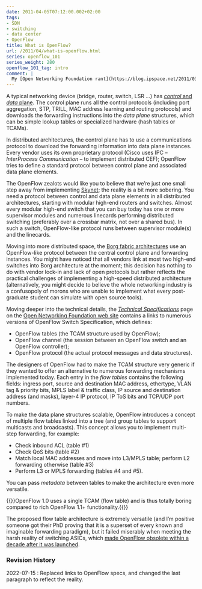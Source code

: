 ```yaml
---
date: 2011-04-05T07:12:00.002+02:00
tags:
- SDN
- switching
- data center
- OpenFlow
title: What is OpenFlow?
url: /2011/04/what-is-openflow.html
series: openflow_101
series_weight: 280
openflow_101_tag: intro
comment: |
  My [Open Networking Foundation rant](https://blog.ipspace.net/2011/03/open-networking-foundation-fabric.html) got several thoughtful responses focusing on “*what is OpenFlow and what can we do with it?*” Let’s start with the easy part first: What exactly is OpenFlow?
---
```

A typical networking device (bridge, router, switch, LSR ...) has [*control* and *data* plane](/2013/08/management-control-and-data-planes-in.html). The control plane runs all the control protocols (including port aggregation, STP, TRILL, MAC address learning and routing protocols) and downloads the forwarding instructions into the *data plane* structures, which can be simple lookup tables or specialized hardware (hash tables or TCAMs).
<!--more-->
In distributed architectures, the control plane has to use a communications protocol to download the forwarding information into data plane instances. Every vendor uses its own proprietary protocol (Cisco uses IPC – *InterProcess Communication* – to implement distributed CEF); OpenFlow tries to define a standard protocol between control plane and associated data plane elements.

The OpenFlow zealots would like you to believe that we’re just one small step away from implementing [Skynet](http://en.wikipedia.org/wiki/Skynet_(Terminator)); the reality is a bit more sobering. You need a protocol between control and data plane elements in all distributed architectures, starting with modular high-end routers and switches. Almost every modular high-end switch that you can buy today has one or more supervisor modules and numerous linecards performing distributed switching (preferably over a crossbar matrix, not over a shared bus). In such a switch, OpenFlow-like protocol runs between supervisor module(s) and the linecards.

Moving into more distributed space, the [Borg fabric architectures](https://blog.ipspace.net/2011/03/data-center-fabric-architectures.html) use an OpenFlow-like protocol between the central control plane and forwarding instances. You might have noticed that all vendors link at most two high-end switches into Borg architecture at the moment; this decision has nothing to do with vendor lock-in and lack of open protocols but rather reflects the practical challenges of implementing a high-speed distributed architecture (alternatively, you might decide to believe the whole networking industry is a confusopoly of morons who are unable to implement what every post-graduate student can simulate with open source tools).

Moving deeper into the technical details, the [*Technical Specifications*](https://opennetworking.org/software-defined-standards/specifications/) page on the [Open Networking Foundation web site](https://opennetworking.org/) contains a links to numerous versions of OpenFlow Switch Specification, which defines:

-   OpenFlow tables (the TCAM structure used by OpenFlow);
-   OpenFlow channel (the session between an OpenFlow switch and an OpenFlow controller);
-   OpenFlow protocol (the actual protocol messages and data structures).

The designers of OpenFlow had to make the TCAM structure very generic if they wanted to offer an alternative to numerous forwarding mechanisms implemented today. Each entry in the *flow tables* contains the following fields: ingress port, source and destination MAC address, ethertype, VLAN tag & priority bits, MPLS label & traffic class, IP source and destination address (and masks), layer-4 IP protocol, IP ToS bits and TCP/UDP port numbers.

To make the data plane structures scalable, OpenFlow introduces a concept of multiple flow tables linked into a tree (and group tables to support multicasts and broadcasts). This concept allows you to implement multi-step forwarding, for example:

-   Check inbound ACL (table \#1)
-   Check QoS bits (table \#2)
-   Match local MAC addresses and move into L3/MPLS table; perform L2 forwarding otherwise (table \#3)
-   Perform L3 or MPLS forwarding (tables \#4 and \#5).

You can pass *metadata* between tables to make the architecture even more versatile.

{{<note>}}OpenFlow 1.0 uses a single TCAM (flow table) and is thus totally boring compared to rich OpenFlow 1.1+ functionality.{{</note>}}

The proposed flow table architecture is extremely versatile (and I’m positive someone got their PhD proving that it is a superset of every known and imaginable forwarding paradigm), but it failed miserably when meeting the harsh reality of switching ASICs, which [made OpenFlow obsolete within a decade after it was launched](/2022/05/openflow-still-kicking.html).

### Revision History

2022-07-15
: Replaced links to OpenFlow specs, and changed the last paragraph to reflect the reality.